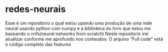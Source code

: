 # redes-neurais
Esse é um repositorio o qual estou upando uma produção de uma rede neural usando python com numpy e a biblioteca do livro que estou me baseando o nnfs(neural networks from 
scratch)
Neste repositorio irei atualizar conforme me aprofundo nos conteudos. O arquivo "Full code" está o código completo das features
